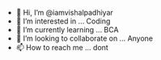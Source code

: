 - 👋 Hi, I’m @iamvishalpadhiyar
- 👀 I’m interested in ... Coding
- 🌱 I’m currently learning ... BCA
- 💞️ I’m looking to collaborate on ... Anyone
- 📫 How to reach me ... dont

<!---
iamvishalpadhiyar/iamvishalpadhiyar is a ✨ special ✨ repository because its `README.md` (this file) appears on your GitHub profile.
You can click the Preview link to take a look at your changes.
--->
